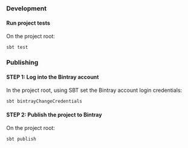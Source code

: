 ### Development

#### Run project tests

On the project root:

```
sbt test
```

### Publishing

#### STEP 1: Log into the Bintray account

In the project root, using SBT set the Bintray account login credentials:

```
sbt bintrayChangeCredentials
```

#### STEP 2: Publish the project to Bintray

On the project root:

```
sbt publish
```
